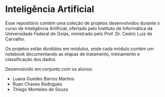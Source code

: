 # Inteligência Artificial

Esse repositório contém uma coleção de projetos desenvolvidos durante o curso de Inteligência Artificial, ofertado pelo Instituto de Informática da Universidade Federal de Goiás, ministrado pelo Prof. Dr. Cedric Luiz de Carvalho. 

Os projetos estão divididos em módulos, onde cada módulo contém um notebook documentando as etapas de tratamento, treinamento e classificação dos dados.

Desenvolvido em conjunto com os alunos: 
* Luana Guedes Barros Martins
* Ruan Chaves Rodrigues
* Thiago Monteles de Souza
